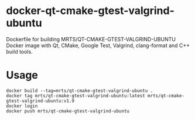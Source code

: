# docker-qt-cmake-gtest-valgrind-ubuntu

Dockerfile for building MRTS/QT-CMAKE-GTEST-VALGRIND-UBUNTU Docker image
with  Qt, CMake, Google Test, Valgrind, clang-format and C++ build tools.


# Usage

    docker build --tag=mrts/qt-cmake-gtest-valgrind-ubuntu .
    docker tag mrts/qt-cmake-gtest-valgrind-ubuntu:latest mrts/qt-cmake-gtest-valgrind-ubuntu:v1.9
    docker login
    docker push mrts/qt-cmake-gtest-valgrind-ubuntu
